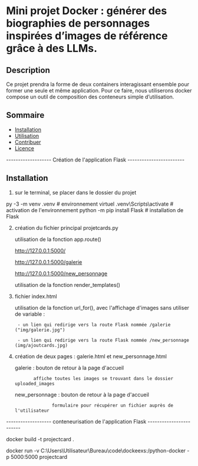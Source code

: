 # Mini projet Docker : générer des biographies de personnages inspirées d’images de référence grâce à des LLMs.

## Description
Ce projet prendra la forme de deux containers interagissant ensemble pour former une seule et même application. Pour ce faire, nous utiliserons docker compose un outil de composition des conteneurs simple d’utilisation.

## Sommaire
- [Installation](#installation)
- [Utilisation](#utilisation)
- [Contribuer](#contribuer)
- [Licence](#licence)

------------------- Création de l'application Flask ------------------------


## Installation
1. sur le terminal, se placer dans le dossier du projet

py -3 -m venv .venv                # environnement virtuel
.venv\Scripts\activate             # activation de l'environnement
python -m pip install Flask        # installation de Flask

2) création du fichier principal projetcards.py

    utilisation de la fonction app.route()

    http://127.0.0.1:5000/

    http://127.0.0.1:5000/galerie

    http://127.0.0.1:5000/new_personnage

    utilisation de la fonction render_templates()

3) fichier index.html

    utilisation de la fonction url_for(), avec l'affichage d'images sans utiliser de variable :

        - un lien qui redirige vers la route Flask nommée /galerie ("img/galerie.jpg")

        - un lien qui redirige vers la route Flask nommée /new_personnage (img/ajoutcards.jpg)
    
4) création de deux pages : galerie.html et new_personnage.html

    galerie : bouton de retour à la page d'accueil
                
              affiche toutes les images se trouvant dans le dossier uploaded_images

    new_personnage : bouton de retour à la page d'accueil

                     formulaire pour récupérer un fichier auprès de l'utilisateur

------------------- conteneurisation de l'application Flask  ------------------------



docker build -t projectcard .

docker run -v C:\Users\Utilisateur\Bureau\code\dockeexs:/python-docker -p 5000:5000 projectcard